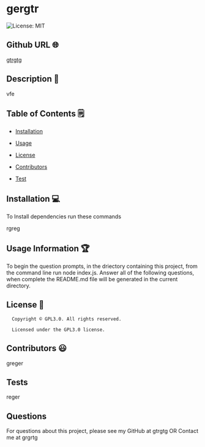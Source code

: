 # gergtr
  ![License: MIT](https://img.shields.io/badge/license-GPL3.0-yellowgreen.svg)

  ## Github URL 🌐
[gtrgtg](https://github.com/gtrgtg/)
## Description 📝
vfe
  
## Table of Contents 🗒
* [Installation](#installation)
* [Usage](#usage)

* [License](#license)

* [Contributors](#contributors)
* [Test](#test)

## Installation  💻
To Install dependencies run these commands 

rgreg

## Usage Information 🏆
To begin the question prompts, in the driectory containing this project, from the command line run node index.js.
 Answer all of the following questions, when complete the README.md file will be generated in the current directory.

## License 📛
      Copyright © GPL3.0. All rights reserved. 
      
      Licensed under the GPL3.0 license.

## Contributors  😃
greger


## Tests
reger

## Questions
For questions about this project, please see my GitHub at gtrgtg OR
Contact me at grgrtg
